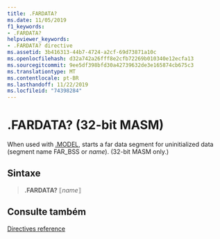 ```yaml
---
title: .FARDATA?
ms.date: 11/05/2019
f1_keywords:
- .FARDATA?
helpviewer_keywords:
- .FARDATA? directive
ms.assetid: 3b416313-44b7-4724-a2cf-69d73871a10c
ms.openlocfilehash: d32a742a26fff8e2cfb72269b010340e12ecfa13
ms.sourcegitcommit: 9ee5df398bfd30a42739632de3e165874cb675c3
ms.translationtype: MT
ms.contentlocale: pt-BR
ms.lasthandoff: 11/22/2019
ms.locfileid: "74398284"
---
```

# <a name="fardata-32-bit-masm"></a>.FARDATA? (32-bit MASM)

When used with [.MODEL](../../assembler/masm/dot-model.md), starts a far data segment for uninitialized data (segment name FAR_BSS or *name*). (32-bit MASM only.)

## <a name="syntax"></a>Sintaxe

> **.FARDATA?** ⟦*name*⟧

## <a name="see-also"></a>Consulte também

[Directives reference](directives-reference.md)
